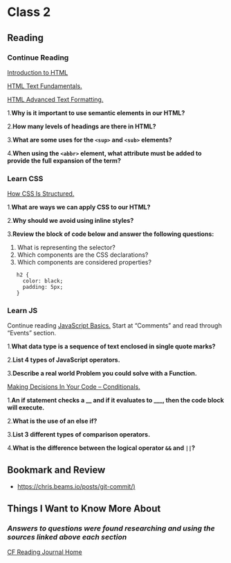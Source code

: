 # Class 2

## Reading

### Continue Reading

[Introduction to HTML](https://developer.mozilla.org/en-US/docs/Learn/HTML/Introduction_to_HTML)

[HTML Text Fundamentals.](https://developer.mozilla.org/en-US/docs/Learn/HTML/Introduction_to_HTML/HTML_text_fundamentals)

[HTML Advanced Text Formatting.](https://developer.mozilla.org/en-US/docs/Learn/HTML/Introduction_to_HTML/Advanced_text_formatting)

1.**Why is it important to use semantic elements in our HTML?**

2.**How many levels of headings are there in HTML?**

3.**What are some uses for the `<sup>` and `<sub>` elements?**

4.**When using the `<abbr>` element, what attribute must be added to provide the full expansion of the term?**

### Learn CSS

[How CSS Is Structured.](https://developer.mozilla.org/en-US/docs/Learn/CSS/First_steps/How_CSS_is_structured)

1.**What are ways we can apply CSS to our HTML?**

2.**Why should we avoid using inline styles?**

3.**Review the block of code below and answer the following questions:**

1. What is representing the selector?
2. Which components are the CSS declarations?
3. Which components are considered properties?

```text
   h2 {
     color: black;
     padding: 5px;
   }
```

### Learn JS

Continue reading [JavaScript Basics.](https://developer.mozilla.org/en-US/docs/Learn/Getting_started_with_the_web/JavaScript_basics) Start at “Comments” and read through “Events” section.

1.**What data type is a sequence of text enclosed in single quote marks?**

2.**List 4 types of JavaScript operators.**

3.**Describe a real world Problem you could solve with a Function.**

[Making Decisions In Your Code – Conditionals.](https://developer.mozilla.org/en-US/docs/Learn/JavaScript/Building_blocks/conditionals)

1.**An if statement checks a __ and if it evaluates to ___, then the code block will execute.**

2.**What is the use of an else if?**

3.**List 3 different types of comparison operators.**

4.**What is the difference between the logical operator `&&` and `||`?**

## Bookmark and Review

+ [https://chris.beams.io/posts/git-commit/)](https://chris.beams.io/posts/git-commit/)

## Things I Want to Know More About

### ***Answers to questions were found researching and using the sources linked above each section***

[CF Reading Journal Home](../README.md)
